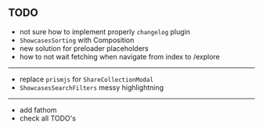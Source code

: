 ## TODO

- not sure how to implement properly `changelog` plugin
- `ShowcasesSorting` with Composition
- new solution for preloader placeholders
- how to not wait fetching when navigate from index to /explore

---

- replace `prismjs` for `ShareCollectionModal`
- `ShowcasesSearchFilters` messy highlightning

---

- add fathom
- check all TODO's
